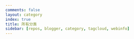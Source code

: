 ```yaml
---
comments: false
layout: category
index: true
title: 所有分类
sidebar: [repos, blogger, category, tagcloud, webinfo]
---
```

